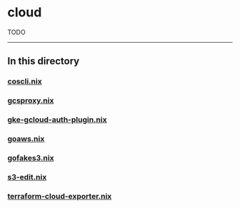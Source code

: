 # cloud

TODO

---

## In this directory

### [coscli.nix](./coscli.nix)

### [gcsproxy.nix](./gcsproxy.nix)

### [gke-gcloud-auth-plugin.nix](./gke-gcloud-auth-plugin.nix)

### [goaws.nix](./goaws.nix)

### [gofakes3.nix](./gofakes3.nix)

### [s3-edit.nix](./s3-edit.nix)

### [terraform-cloud-exporter.nix](./terraform-cloud-exporter.nix)
